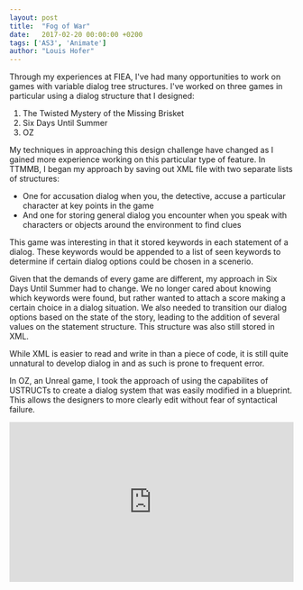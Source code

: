 ```yaml
---
layout: post
title:  "Fog of War"
date:   2017-02-20 00:00:00 +0200
tags: ['AS3', 'Animate']
author: "Louis Hofer"
---
```


Through my experiences at FIEA, I've had many opportunities to work on games with variable dialog tree structures.
I've worked on three games in particular using a dialog structure that I designed:
1. The Twisted Mystery of the Missing Brisket
2. Six Days Until Summer
3. OZ

My techniques in approaching this design challenge have changed as I gained more experience working on this particular type of feature.
In TTMMB, I began my approach by saving out XML file with two separate lists of structures:
* One for accusation dialog when you, the detective, accuse a particular character at key points in the game
* And one for storing general dialog you encounter when you speak with characters or objects around the environment to find clues

This game was interesting in that it stored keywords in each statement of a dialog.
These keywords would be appended to a list of seen keywords to determine if certain dialog options could be chosen in a scenerio.

Given that the demands of every game are different, my approach in Six Days Until Summer had to change.
We no longer cared about knowing which keywords were found, but rather wanted to attach a score making a certain choice in a dialog situation.
We also needed to transition our dialog options based on the state of the story, leading to the addition of several values on the statement structure.
This structure was also still stored in XML.

While XML is easier to read and write in than a piece of code, it is still quite unnatural to develop dialog in and as such is prone to frequent error.

In OZ, an Unreal game, I took the approach of using the capabilites of USTRUCTs to create a dialog system that was easily modified in a blueprint.
This allows the designers to more clearly edit without fear of syntactical failure.

<div style="position:relative;height:0;padding-bottom:56.25%"><iframe src="https://www.youtube.com/watch?v=yMx4sQ3Lrvs" style="position:absolute;width:100%;height:100%;left:0" width="640" height="360" frameborder="0" allowfullscreen></iframe></div>